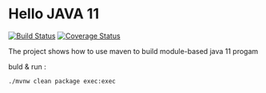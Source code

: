 # Hello JAVA 11
[![Build Status](https://travis-ci.org/xinhuagu/HelloJAVA11.svg?branch=master)](https://travis-ci.org/xinhuagu/HelloJAVA11)
[![Coverage Status](https://coveralls.io/repos/github/xinhuagu/HelloJAVA11/badge.svg?branch=test)](https://coveralls.io/github/xinhuagu/HelloJAVA11?branch=test)

The project shows how to use maven to build module-based java 11 progam

buld & run :
```
./mvnw clean package exec:exec
```

